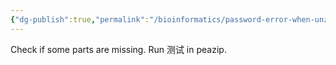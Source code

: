 ```yaml
---
{"dg-publish":true,"permalink":"/bioinformatics/password-error-when-unzipping-multiple-parts-rar/"}
---
```


Check if some parts are missing. Run 测试 in peazip.

